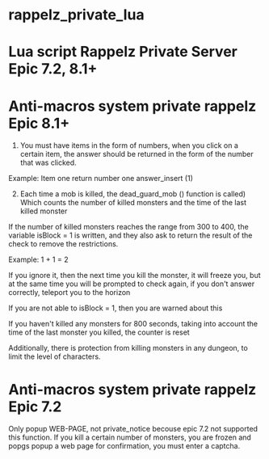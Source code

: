 # rappelz_private_lua
# Lua script Rappelz Private Server Epic 7.2, 8.1+

# Anti-macros system private rappelz Epic 8.1+

1) You must have items in the form of numbers, when you click on a certain item, the answer should be returned in the form of the number that was clicked.

Example:
Item one return number one answer_insert (1)

2) Each time a mob is killed, the dead_guard_mob () function is called) 
Which counts the number of killed monsters and the time of the last killed monster

If the number of killed monsters reaches the range from 300 to 400, the variable isBlock = 1 is written, and they also ask to return the result of the check to remove the restrictions.

Example: 1 + 1 = 2

If you ignore it, then the next time you kill the monster, it will freeze you, but at the same time you will be prompted to check again, if you don't answer correctly, teleport you to the horizon

If you are not able to isBlock = 1, then you are warned about this

If you haven't killed any monsters for 800 seconds, taking into account the time of the last monster you killed, the counter is reset


Additionally, there is protection from killing monsters in any dungeon, to limit the level of characters.


# Anti-macros system private rappelz Epic 7.2

Only popup WEB-PAGE, not private_notice becouse epic 7.2 not supported this function.
If you kill a certain number of monsters, you are frozen and popgs popup a web page for confirmation, you must enter a captcha.
